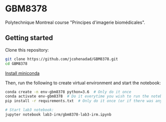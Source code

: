 # GBM8378

Polytechnique Montreal course "Principes d'imagerie biomédicales".

## Getting started

Clone this repository:
```bash
git clone https://github.com/jcohenadad/GBM8378.git
cd GBM8378
```

[Install miniconda](https://docs.conda.io/en/latest/miniconda.html)

Then, run the following to create virtual environment and start the notebook:

```bash
conda create -n env-gbm8378 python=3.6  # Only do it once
conda activate env-gbm8378  # Do it everytime you wish to run the notebook
pip install -r requirements.txt  # Only do it once (or if there was any change in the repository)

# Start lab3 notebook:
jupyter notebook lab3-irm/gbm8378-lab3-irm.ipynb
```
